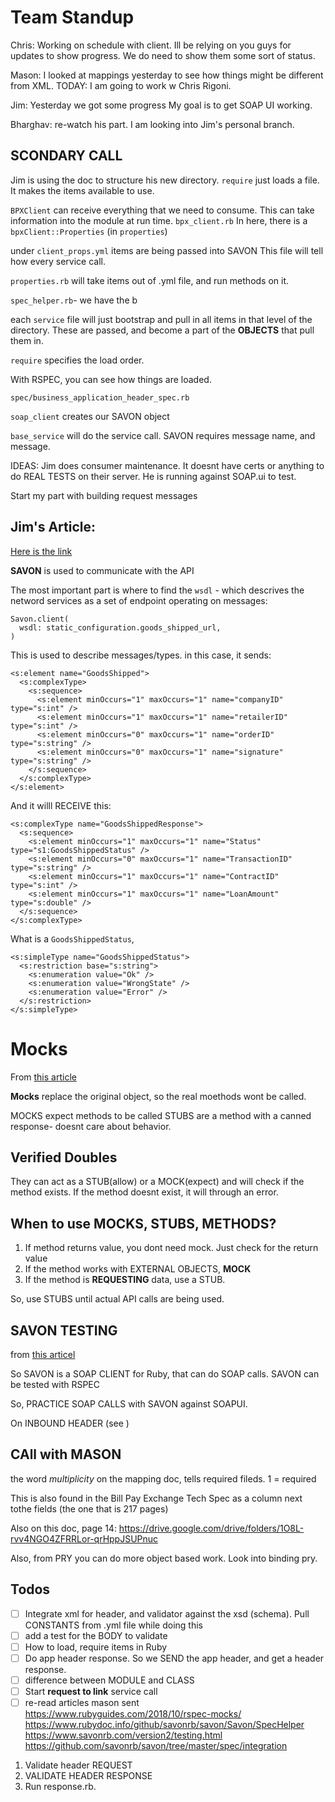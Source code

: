 # Team Standup

Chris: Working on schedule with client.
Ill be relying on you guys for updates to show progress.
We do need to show them some sort of status.

Mason: I looked at mappings yesterday to see how things might be different from XML.
TODAY: I am going to work w Chris Rigoni.

Jim: Yesterday we got some progress
My goal is to get SOAP UI working.

Bharghav: re-watch his part. I am looking into Jim's personal branch.

## SCONDARY CALL
Jim is using the doc to structure his new directory.
`require` just loads a file.
It makes the items available to use.

`BPXClient` can receive everything that we need to consume.
This can take information into the module at run time.
`bpx_client.rb`
In here, there is a `bpxClient::Properties` (in `properties`)

under `client_props.yml` items are being passed into SAVON
This file will tell how every service call.

`properties.rb` will take items out of .yml file, and run methods on it.

`spec_helper.rb`- we have the b

each `service` file will just bootstrap and pull in all items in that level of the directory.
These are passed, and become a part of the **OBJECTS** that pull them in.

`require` specifies the load order.

With RSPEC, you can see how things are loaded.

`spec/business_application_header_spec.rb`

`soap_client` creates our SAVON object

`base_service` will do the service call.
SAVON requires message name, and message.

IDEAS: Jim does consumer maintenance.
It doesnt have certs or anything to do REAL TESTS on their server.
He is running against SOAP.ui to test.

Start my part with building request messages


## Jim's Article:
[Here is the link](https://blog.arkency.com/2016/07/testing-soap-api-adapters/)

**SAVON** is used to communicate with the API

The most important part is where to find the `wsdl` - which descrives the netword services as a set of endpoint operating on messages:
```
Savon.client(
  wsdl: static_configuration.goods_shipped_url,
)
```
This is used to describe messages/types. in this case, it sends:
```
<s:element name="GoodsShipped">
  <s:complexType>
    <s:sequence>
      <s:element minOccurs="1" maxOccurs="1" name="companyID" type="s:int" />
      <s:element minOccurs="1" maxOccurs="1" name="retailerID" type="s:int" />
      <s:element minOccurs="0" maxOccurs="1" name="orderID" type="s:string" />
      <s:element minOccurs="0" maxOccurs="1" name="signature" type="s:string" />
    </s:sequence>
  </s:complexType>
</s:element>
```
And it willl RECEIVE this:
```
<s:complexType name="GoodsShippedResponse">
  <s:sequence>
    <s:element minOccurs="1" maxOccurs="1" name="Status" type="s1:GoodsShippedStatus" />
    <s:element minOccurs="0" maxOccurs="1" name="TransactionID" type="s:string" />
    <s:element minOccurs="1" maxOccurs="1" name="ContractID" type="s:int" />
    <s:element minOccurs="1" maxOccurs="1" name="LoanAmount" type="s:double" />
  </s:sequence>
</s:complexType>
```

What is a `GoodsShippedStatus`,
```
<s:simpleType name="GoodsShippedStatus">
  <s:restriction base="s:string">
    <s:enumeration value="Ok" />
    <s:enumeration value="WrongState" />
    <s:enumeration value="Error" />
  </s:restriction>
</s:simpleType>
```

# Mocks

From [this article](https://www.rubyguides.com/2018/10/rspec-mocks/)

**Mocks** replace the original object, so the real moethods wont be called.

MOCKS expect methods to be called
STUBS are a method with a canned response- doesnt care about behavior.

## Verified Doubles

They can act as a STUB(allow) or a MOCK(expect) and will check if the method exists.
If the method doesnt exist, it will through an error.

## When to use MOCKS, STUBS, METHODS?

1. If method returns value, you dont need mock. Just check for the return value
2. If the method works with EXTERNAL OBJECTS, **MOCK**
3. If the method is **REQUESTING** data, use a STUB.

So, use STUBS until actual API calls are being used.

## SAVON TESTING
from [this articel](https://www.savonrb.com/version2/testing.html)

So SAVON is a SOAP CLIENT for Ruby, that can do SOAP calls.
SAVON can be tested with RSPEC

So, PRACTICE SOAP CALLS with SAVON against SOAPUI.

On INBOUND HEADER (see )


## CAll with MASON

the word *multiplicity* on the mapping doc, tells required fileds.
1 = required

This is also found in the Bill Pay Exchange Tech Spec as a column next tothe fields (the one that is 217 pages)


Also on this doc, page 14:
https://drive.google.com/drive/folders/1O8L-rvv4NGO4ZFRRLor-qrHppJSUPnuc

Also, from PRY you can do more object based work.
Look into binding pry.


## Todos
- [ ] Integrate xml for header, and validator against the xsd (schema). Pull CONSTANTS from .yml file while doing this
- [ ] add a test for the BODY to validate
- [ ] How to load, require items in Ruby
- [ ] Do app header response. So we SEND the app header, and get a header response.
- [ ] difference between MODULE and CLASS
- [ ] Start **request to link** service call
- [ ] re-read articles mason sent https://www.rubyguides.com/2018/10/rspec-mocks/
https://www.rubydoc.info/github/savonrb/savon/Savon/SpecHelper
https://www.savonrb.com/version2/testing.html
https://github.com/savonrb/savon/tree/master/spec/integration

1. Validate header REQUEST
2. VALIDATE HEADER RESPONSE
3. Run response.rb.
